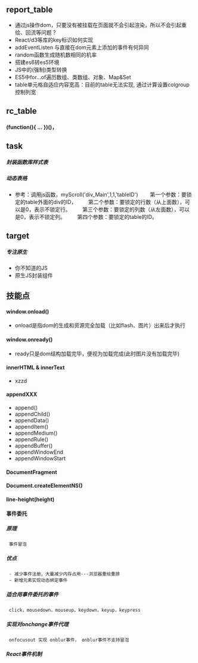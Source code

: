 ## report_table
- 通过js操作dom，只要没有被挂载在页面就不会引起渲染，所以不会引起重绘、回流等问题？
- React/d3等库的key标识如何实现
- addEventListen 与直接在dom元素上添加的事件有何异同
- random函数生成随机数相同的机率
- 搭建es6转es5环境
- JS中的(强制)类型转换
- ES5中for...of遍历数组、类数组、对象、Map&Set
- table单元格自适应内容宽高：目前的table无法实现, 通过计算设置colgroup控制列宽
## rc_table
#### (function(){ ... })()，

## task
##### 封装函数库样式表
##### 动态表格
- 参考：调用js函数，myScroll('div_Main',1,1,'tableID')
     　　第一个参数：要锁定的table外面的div的ID，
     　　第二个参数：要锁定的行数（从上面数），可以是0，表示不锁定行。
     　　第三个参数：要锁定的列数（从左面数），可以是0，表示不锁定列。
     　　第四个参数：要锁定的table的ID。
## target
##### 专注原生
- 你不知道的JS
- 原生JS封装组件

## 技能点
#### window.onload()
- onload是指dom的生成和资源完全加载（比如flash、图片）出来后才执行
#### window.onready()
- ready只是dom结构加载完毕，便视为加载完成(此时图片没有加载完毕)
#### innerHTML & innerText
- xzzd
#### appendXXX
- append()
- appendChild()
- appendData()
- appendItem()
- appendMedium()
- appendRule()
- appendBuffer()
- appendWindowEnd
- appendWindowStart
#### DocumentFragment

#### Document.createElementNS()

#### line-height(height)


#### 事件委托
##### 原理
     事件冒泡
##### 优点
     - 减少事件注册，大量减少内存占用---浏览器重绘重排
     - 新增元素实现动态绑定事件
##### 适合用事件委托的事件
     click，mousedown，mouseup，keydown，keyup，keypress
##### 实现对onchange事件代理
     onfocusout 实现 onblur事件， onblur事件不支持冒泡
##### React事件机制